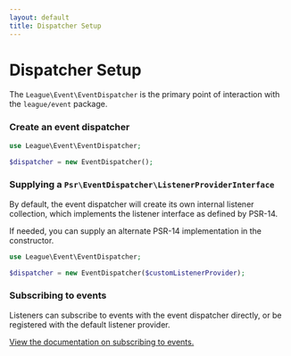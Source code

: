 ```yaml
---
layout: default
title: Dispatcher Setup
---
```


# Dispatcher Setup

The `League\Event\EventDispatcher` is the primary point of interaction
with the `league/event` package.

### Create an event dispatcher

```php
use League\Event\EventDispatcher;

$dispatcher = new EventDispatcher();
```

### Supplying a `Psr\EventDispatcher\ListenerProviderInterface`

By default, the event dispatcher will create its own internal listener
collection, which implements the listener interface as defined by PSR-14.

If needed, you can supply an alternate PSR-14 implementation in the constructor. 

```php
use League\Event\EventDispatcher;

$dispatcher = new EventDispatcher($customListenerProvider);
```

### Subscribing to events

Listeners can subscribe to events with the event dispatcher directly, or be registered
with the default listener provider.

[View the documentation on subscribing to events.](/3.0/usage/subscribing-to-events/)
